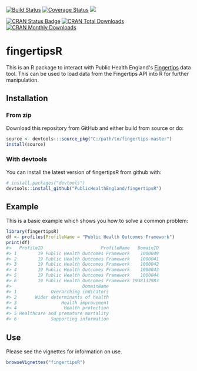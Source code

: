
<!-- README.md is generated from README.Rmd. Please edit that file -->
[![Build Status](https://travis-ci.org/PublicHealthEngland/fingertipsR.svg)](https://travis-ci.org/PublicHealthEngland/fingertipsR.svg?branch=master) [![Coverage Status](https://coveralls.io/repos/github/PublicHealthEngland/fingertipsR/badge.svg?branch=master)](https://coveralls.io/github/PublicHealthEngland/fingertipsR?branch=master) [![](https://badges.ropensci.org/168_status.svg)](https://github.com/ropensci/onboarding/issues/168)

[![CRAN Status Badge](http://www.r-pkg.org/badges/version/fingertipsR)](https://cran.r-project.org/package=fingertipsR) [![CRAN Total Downloads](http://cranlogs.r-pkg.org/badges/grand-total/fingertipsR)](https://cran.r-project.org/package=fingertipsR) [![CRAN Monthly Downloads](http://cranlogs.r-pkg.org/badges/fingertipsR)](https://cran.r-project.org/package=fingertipsR)

fingertipsR
===========

This is an R package to interact with Public Health England's [Fingertips](http://fingertips.phe.org.uk/) data tool. This can be used to load data from the Fingertips API into R for further manipulation.

Installation
------------

### From zip

Download this repository from GitHub and either build from source or do:

``` r
source <- devtools:::source_pkg("C:/path/to/fingertips-master")
install(source)
```

### With devtools

You can install the latest version of fingertipsR from github with:

``` r
# install.packages("devtools")
devtools::install_github("PublicHealthEngland/fingertipsR")
```

Example
-------

This is a basic example which shows you how to solve a common problem:

``` r
library(fingertipsR)
df <- profiles(ProfileName = "Public Health Outcomes Framework")
print(df)
#>   ProfileID                      ProfileName   DomainID
#> 1        19 Public Health Outcomes Framework    1000049
#> 2        19 Public Health Outcomes Framework    1000041
#> 3        19 Public Health Outcomes Framework    1000042
#> 4        19 Public Health Outcomes Framework    1000043
#> 5        19 Public Health Outcomes Framework    1000044
#> 6        19 Public Health Outcomes Framework 1938132983
#>                           DomainName
#> 1             Overarching indicators
#> 2       Wider determinants of health
#> 3                 Health improvement
#> 4                  Health protection
#> 5 Healthcare and premature mortality
#> 6             Supporting information
```

Use
---

Please see the vignettes for information on use.

``` r
browseVignettes("fingertipsR")
```
